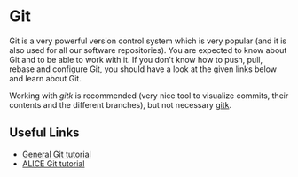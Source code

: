 # Git

Git is a very powerful version control system which is very popular (and it is also used for all our software repositories). 
You are expected to know about Git and to be able to work with it. 
If you don't know how to push, pull, rebase and configure Git, you should have a look at the given links below and learn about Git.

Working with _gitk_ is recommended (very nice tool to visualize commits, their contents and the different branches), but not necessary [gitk](https://git-scm.com/docs/gitk).

## Useful Links

* [General Git tutorial](https://git-scm.com/doc)
* [ALICE Git tutorial](https://dberzano.github.io/alice/git/)
